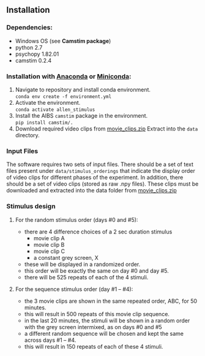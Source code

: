 ## Installation

### Dependencies:

- Windows OS (see **Camstim package**)
- python 2.7
- psychopy 1.82.01
- camstim 0.2.4

### Installation with [Anaconda](https://docs.anaconda.com/anaconda/install/) or [Miniconda](https://docs.conda.io/en/latest/miniconda.html):

1. Navigate to repository and install conda environment.  
    `conda env create -f environment.yml`
2. Activate the environment.  
    `conda activate allen_stimulus`
3. Install the AIBS `camstim` package in the environment.  
    `pip install camstim/.`
4. Download required video clips from [movie_clips.zip](https://tigress-web.princeton.edu/~dmturner/allen_stimulus/movie_clips.zip)
   Extract into the `data` directory.
   
### Input Files

The software requires two sets of input files. There should be a set of text files present under `data/stimulus_orderings` that indicate the display order of video clips for different phases of the experiment. In addition, there should be a set of video clips (stored as raw .npy files). These clips must be downloaded and extracted into the data folder from [movie_clips.zip](https://tigress-web.princeton.edu/~dmturner/allen_stimulus/movie_clips.zip)

### Stimulus design

1. For the random stimulus order (days #0 and #5):

   * there are 4 difference choices of a 2 sec duration stimulus 
     * movie clip A 
     * movie clip B 
     * movie clip C 
     * a constant grey screen, X
   * these will be displayed in a randomized order.
   * this order will be exactly the same on day #0 and day #5. 
   * there will be 525 repeats of each of the 4 stimuli.


2. For the sequence stimulus order (day #1 – #4):

   * the 3 movie clips are shown in the same repeated order, ABC, for 50 minutes. 
   * this will result in 500 repeats of this movie clip sequence. 
   * in the last 20 minutes, the stimuli will be shown in a random order with the grey screen intermixed, as on days #0 and #5
   * a different random sequence will be chosen and kept the same across days #1 – #4.
   * this will result in 150 repeats of each of these 4 stimuli.
